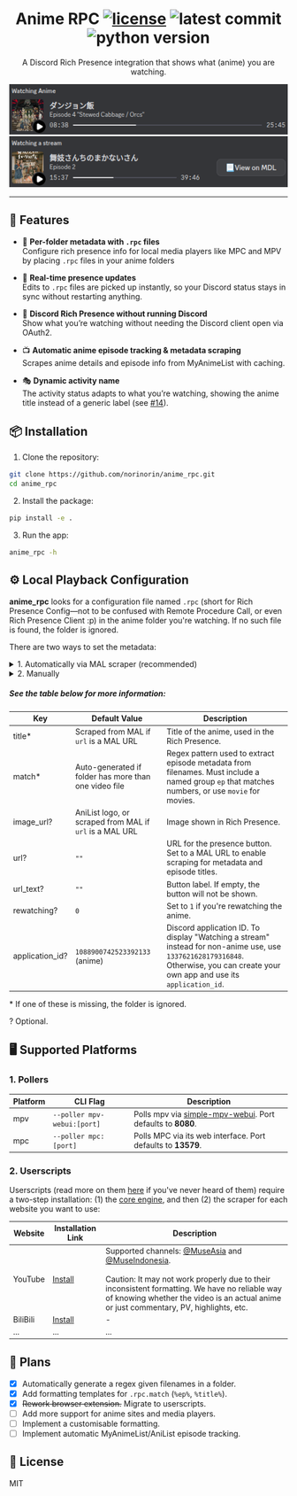 <h1 align="center">
  Anime RPC
  <a href="LICENSE"><img alt="license" src="https://img.shields.io/badge/License-MIT-yellow.svg" /></a>
  <a><img alt="latest commit" src="https://img.shields.io/github/last-commit/norinorin/anime_rpc/main" /></a>
  <a><img alt="python version" src="https://img.shields.io/badge/python->=3.10-blue.svg" /></a>
</h1>

<p align="center">
  A Discord Rich Presence integration that shows what (anime) you are watching.
</p>

<p align="center">
  <img alt="anime rich presence" src="assets/docs/anime.png" />
  <img alt="generic stream rich presence" src="assets/docs/generic.png">
</p>

---

## 🚀 Features

- 📂 **Per-folder metadata with `.rpc` files**  
  Configure rich presence info for local media players like MPC and MPV by placing `.rpc` files in your anime folders

- 🔄 **Real-time presence updates**  
  Edits to `.rpc` files are picked up instantly, so your Discord status stays in sync without restarting anything.

- 🎉 **Discord Rich Presence without running Discord**  
  Show what you’re watching without needing the Discord client open via OAuth2.

- 📺 **Automatic anime episode tracking & metadata scraping**  
  Scrapes anime details and episode info from MyAnimeList with caching.

- 🎭 **Dynamic activity name**  
  The activity status adapts to what you’re watching, showing the anime title instead of a generic label (see [#14](https://github.com/norinorin/anime_rpc/pull/14)).

## 📦 Installation

1. Clone the repository:

```sh
git clone https://github.com/norinorin/anime_rpc.git
cd anime_rpc
```

2. Install the package:

```sh
pip install -e .
```

3. Run the app:

```sh
anime_rpc -h
```

## ⚙️ Local Playback Configuration

**anime_rpc** looks for a configuration file named `.rpc` (short for Rich Presence Config—not to be confused with Remote Procedure Call, or even Rich Presence Client :p) in the anime folder you're watching. If no such file is found, the folder is ignored.

There are two ways to set the metadata:

<details>

<summary>1. Automatically via MAL scraper (recommended)</summary>

---

To use the scraper, you only need to set the `url` key to the respective MAL page. This will automatically get the title, image URL, and episode titles (if run using `--fetch-episode-titles`) for the presence.

```env
# .rpc
url=MAL_URL_HERE
```

---

</details>

<details>

<summary>2. Manually</summary>

---

Refer to [the example config](example.rpc) to get started.

---

</details>

##### See the table below for more information:

| Key             | Default Value                                           | Description                                                                                                                                                                       |
| --------------- | ------------------------------------------------------- | --------------------------------------------------------------------------------------------------------------------------------------------------------------------------------- |
| title\*         | Scraped from MAL if `url` is a MAL URL                  | Title of the anime, used in the Rich Presence.                                                                                                                                    |
| match\*         | Auto-generated if folder has more than one video file   | Regex pattern used to extract episode metadata from filenames. Must include a named group `ep` that matches numbers, or use `movie` for movies.                                   |
| image_url?      | AniList logo, or scraped from MAL if `url` is a MAL URL | Image shown in Rich Presence.                                                                                                                                                     |
| url?            | `""`                                                    | URL for the presence button. Set to a MAL URL to enable scraping for metadata and episode titles.                                                                                 |
| url_text?       | `""`                                                    | Button label. If empty, the button will not be shown.                                                                                                                             |
| rewatching?     | `0`                                                     | Set to `1` if you're rewatching the anime.                                                                                                                                        |
| application_id? | `1088900742523392133` (anime)                           | Discord application ID. To display "Watching a stream" instead for non-anime use, use `1337621628179316848`. Otherwise, you can create your own app and use its `application_id`. |

\* If one of these is missing, the folder is ignored.

? Optional.

## 🖥️ Supported Platforms

### 1. Pollers

| Platform | CLI Flag                    | Description                                                                                                    |
| -------- | --------------------------- | -------------------------------------------------------------------------------------------------------------- |
| mpv      | `--poller mpv-webui:[port]` | Polls mpv via [simple-mpv-webui](https://github.com/open-dynaMIX/simple-mpv-webui). Port defaults to **8080**. |
| mpc      | `--poller mpc:[port]`       | Polls MPC via its web interface. Port defaults to **13579**.                                                   |

### 2. Userscripts

Userscripts (read more on them [here](https://github.com/OpenUserJs/OpenUserJS.org/wiki/Userscript-beginners-HOWTO) if you've never heard of them) require a two-step installation: (1) the [core engine](https://raw.githubusercontent.com/norinorin/anime_rpc/refs/heads/main/userscripts/core.user.js), and then (2) the scraper for each website you want to use:

| Website  | Installation Link                                                                                                      | Description                                                                                                                                                                                                                                                                                                                      |
| -------- | ---------------------------------------------------------------------------------------------------------------------- | -------------------------------------------------------------------------------------------------------------------------------------------------------------------------------------------------------------------------------------------------------------------------------------------------------------------------------- |
| YouTube  | [Install](https://raw.githubusercontent.com/norinorin/anime_rpc/refs/heads/main/userscripts/services/youtube.user.js)  | Supported channels: [@MuseAsia](https://www.youtube.com/@MuseAsia) and [@MuseIndonesia](https://www.youtube.com/@MuseIndonesia).<br><br>Caution: It may not work properly due to their inconsistent formatting. We have no reliable way of knowing whether the video is an actual anime or just commentary, PV, highlights, etc. |
| BiliBili | [Install](https://raw.githubusercontent.com/norinorin/anime_rpc/refs/heads/main/userscripts/services/bilibili.user.js) | -                                                                                                                                                                                                                                                                                                                                |
| ...      | ...                                                                                                                    | ...                                                                                                                                                                                                                                                                                                                              |

## 📅 Plans

- [x] Automatically generate a regex given filenames in a folder.
- [x] Add formatting templates for `.rpc.match` (`%ep%`, `%title%`).
- [x] ~~Rework browser extension.~~ Migrate to userscripts.
- [ ] Add more support for anime sites and media players.
- [ ] Implement a customisable formatting.
- [ ] Implement automatic MyAnimeList/AniList episode tracking.

## 📝 License

MIT
